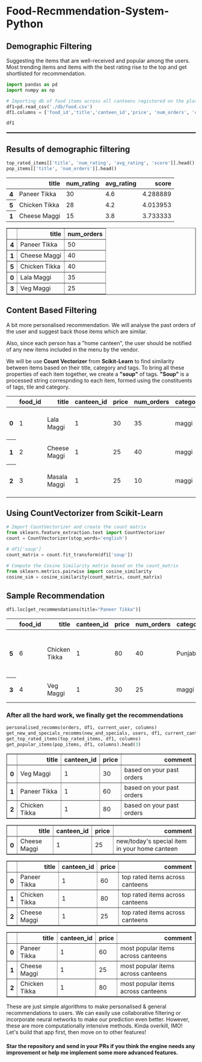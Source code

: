 # Food-Recmmendation-System-Python

## Demographic Filtering

Suggesting the items that are well-received and popular among the users. Most trending items and items with the best rating rise to the top and get shortlisted for recommendation.


```python
import pandas as pd 
import numpy as np

# Importing db of food items across all canteens registered on the platform
df1=pd.read_csv('./db/food.csv')
df1.columns = ['food_id','title','canteen_id','price', 'num_orders', 'category', 'avg_rating', 'num_rating', 'tags']

df1
```




<div>

<table border="1" class="dataframe" style="height:3px;">
  <thead>
    <tr style="text-align: right;">
      <th></th>
      <th>food_id</th>
      <th>title</th>
      <th>canteen_id</th>
      <th>price</th>
      <th>num_orders</th>
      <th>category</th>
      <th>avg_rating</th>
      <th>num_rating</th>
      <th>tags</th>
    </tr>
  </thead>
  <tbody>
    <tr>
      <th>0</th>
      <td>1</td>
      <td>Lala Maggi</td>
      <td>1</td>
      <td>30</td>
      <td>35</td>
      <td>maggi</td>
      <td>3.9</td>
      <td>10</td>
      <td>veg, spicy</td>
    </tr>
    <tr>
      <th>1</th>
      <td>2</td>
      <td>Cheese Maggi</td>
      <td>1</td>
      <td>25</td>
      <td>40</td>
      <td>maggi</td>
      <td>3.8</td>
      <td>15</td>
      <td>veg</td>
    </tr>
    <tr>
      <th>2</th>
      <td>3</td>
      <td>Masala Maggi</td>
      <td>1</td>
      <td>25</td>
      <td>10</td>
      <td>maggi</td>
      <td>3.0</td>
      <td>10</td>
      <td>veg, spicy</td>
    </tr>
    <tr>
      <th>3</th>
      <td>4</td>
      <td>Veg Maggi</td>
      <td>1</td>
      <td>30</td>
      <td>25</td>
      <td>maggi</td>
      <td>2.5</td>
      <td>5</td>
      <td>veg, healthy</td>
    </tr>
    <tr>
      <th>4</th>
      <td>5</td>
      <td>Paneer Tikka</td>
      <td>1</td>
      <td>60</td>
      <td>50</td>
      <td>Punjabi</td>
      <td>4.6</td>
      <td>30</td>
      <td>veg, healthy</td>
    </tr>
    <tr>
      <th>5</th>
      <td>6</td>
      <td>Chicken Tikka</td>
      <td>1</td>
      <td>80</td>
      <td>40</td>
      <td>Punjabi</td>
      <td>4.2</td>
      <td>28</td>
      <td>nonveg, healthy, spicy</td>
    </tr>
  </tbody>
</table>
</div>


##  Results of demographic filtering
```python
top_rated_items[['title', 'num_rating', 'avg_rating', 'score']].head()
pop_items[['title', 'num_orders']].head()
```




<div>
<table class="dataframe">
  <thead>
    <tr style="text-align: right;">
      <th></th>
      <th>title</th>
      <th>num_rating</th>
      <th>avg_rating</th>
      <th>score</th>
    </tr>
  </thead>
  <tbody>
    <tr>
      <th>4</th>
      <td>Paneer Tikka</td>
      <td>30</td>
      <td>4.6</td>
      <td>4.288889</td>
    </tr>
    <tr>
      <th>5</th>
      <td>Chicken Tikka</td>
      <td>28</td>
      <td>4.2</td>
      <td>4.013953</td>
    </tr>
    <tr>
      <th>1</th>
      <td>Cheese Maggi</td>
      <td>15</td>
      <td>3.8</td>
      <td>3.733333</td>
    </tr>
  </tbody>
</table>
</div>






<div>
<table border="1" class="dataframe">
  <thead>
    <tr style="text-align: right;">
      <th></th>
      <th>title</th>
      <th>num_orders</th>
    </tr>
  </thead>
  <tbody>
    <tr>
      <th>4</th>
      <td>Paneer Tikka</td>
      <td>50</td>
    </tr>
    <tr>
      <th>1</th>
      <td>Cheese Maggi</td>
      <td>40</td>
    </tr>
    <tr>
      <th>5</th>
      <td>Chicken Tikka</td>
      <td>40</td>
    </tr>
    <tr>
      <th>0</th>
      <td>Lala Maggi</td>
      <td>35</td>
    </tr>
    <tr>
      <th>3</th>
      <td>Veg Maggi</td>
      <td>25</td>
    </tr>
  </tbody>
</table>
</div>



## Content Based Filtering

A bit more personalised recommendation. We will analyse the past orders of the user and suggest back those items which are similar.

Also, since each person has a "home canteen", the user should be notified of any new items included in the menu by the vendor.

We will be use <b>Count Vectorizer</b> from <b>Scikit-Learn</b> to find similarity between items based on their title, category and tags. To bring all these properties of each item together, we create a <b>"soup"</b> of tags. <b>"Soup"</b> is a processed string correspnding to each item, formed using the constituents of tags, tile and category.

<div>
<table class="dataframe">
  <thead>
    <tr style="text-align: right;">
      <th></th>
      <th>food_id</th>
      <th>title</th>
      <th>canteen_id</th>
      <th>price</th>
      <th>num_orders</th>
      <th>category</th>
      <th>avg_rating</th>
      <th>num_rating</th>
      <th>tags</th>
      <th>soup</th>
    </tr>
  </thead>
  <tbody>
    <tr>
      <th>0</th>
      <td>1</td>
      <td>Lala Maggi</td>
      <td>1</td>
      <td>30</td>
      <td>35</td>
      <td>maggi</td>
      <td>3.9</td>
      <td>10</td>
      <td>veg, spicy</td>
      <td>veg spicy lala maggi</td>
    </tr>
    <tr>
      <th>1</th>
      <td>2</td>
      <td>Cheese Maggi</td>
      <td>1</td>
      <td>25</td>
      <td>40</td>
      <td>maggi</td>
      <td>3.8</td>
      <td>15</td>
      <td>veg</td>
      <td>veg cheese maggi</td>
    </tr>
    <tr>
      <th>2</th>
      <td>3</td>
      <td>Masala Maggi</td>
      <td>1</td>
      <td>25</td>
      <td>10</td>
      <td>maggi</td>
      <td>3.0</td>
      <td>10</td>
      <td>veg, spicy</td>
      <td>veg spicy masala maggi</td>
    </tr>
  </tbody>
</table>
</div>


## Using CountVectorizer from Scikit-Learn

```python
# Import CountVectorizer and create the count matrix
from sklearn.feature_extraction.text import CountVectorizer
count = CountVectorizer(stop_words='english')

# df1['soup']
count_matrix = count.fit_transform(df1['soup'])

# Compute the Cosine Similarity matrix based on the count_matrix
from sklearn.metrics.pairwise import cosine_similarity
cosine_sim = cosine_similarity(count_matrix, count_matrix)
```


## Sample Recommendation 

```python
df1.loc[get_recommendations(title="Paneer Tikka")]
```




<div>
<table class="dataframe">
  <thead>
    <tr style="text-align: right;">
      <th></th>
      <th>food_id</th>
      <th>title</th>
      <th>canteen_id</th>
      <th>price</th>
      <th>num_orders</th>
      <th>category</th>
      <th>avg_rating</th>
      <th>num_rating</th>
      <th>tags</th>
      <th>soup</th>
    </tr>
  </thead>
  <tbody>
    <tr>
      <th>5</th>
      <td>6</td>
      <td>Chicken Tikka</td>
      <td>1</td>
      <td>80</td>
      <td>40</td>
      <td>Punjabi</td>
      <td>4.2</td>
      <td>28</td>
      <td>nonveg, healthy, spicy</td>
      <td>nonveg healthy spicy chicken tikka punjabi</td>
    </tr>
    <tr>
      <th>3</th>
      <td>4</td>
      <td>Veg Maggi</td>
      <td>1</td>
      <td>30</td>
      <td>25</td>
      <td>maggi</td>
      <td>2.5</td>
      <td>5</td>
      <td>veg, healthy</td>
      <td>veg healthy maggi</td>
    </tr>
  </tbody>
</table>
</div>





### After all the hard work, we finally get the recommendations


```python
personalised_recomms(orders, df1, current_user, columns)
get_new_and_specials_recomms(new_and_specials, users, df1, current_canteen, columns)
get_top_rated_items(top_rated_items, df1, columns)
get_popular_items(pop_items, df1, columns).head(3)
```




<div>
<table border="1" class="dataframe">
  <thead>
    <tr style="text-align: right;">
      <th></th>
      <th>title</th>
      <th>canteen_id</th>
      <th>price</th>
      <th>comment</th>
    </tr>
  </thead>
  <tbody>
    <tr>
      <th>0</th>
      <td>Veg Maggi</td>
      <td>1</td>
      <td>30</td>
      <td>based on your past orders</td>
    </tr>
    <tr>
      <th>1</th>
      <td>Paneer Tikka</td>
      <td>1</td>
      <td>60</td>
      <td>based on your past orders</td>
    </tr>
    <tr>
      <th>2</th>
      <td>Chicken Tikka</td>
      <td>1</td>
      <td>80</td>
      <td>based on your past orders</td>
    </tr>
  </tbody>
</table>
</div>






<div>
<table border="1" class="dataframe">
  <thead>
    <tr style="text-align: right;">
      <th></th>
      <th>title</th>
      <th>canteen_id</th>
      <th>price</th>
      <th>comment</th>
    </tr>
  </thead>
  <tbody>
    <tr>
      <th>0</th>
      <td>Cheese Maggi</td>
      <td>1</td>
      <td>25</td>
      <td>new/today's special item  in your home canteen</td>
    </tr>
  </tbody>
</table>
</div>






<div>

<table border="1" class="dataframe">
  <thead>
    <tr style="text-align: right;">
      <th></th>
      <th>title</th>
      <th>canteen_id</th>
      <th>price</th>
      <th>comment</th>
    </tr>
  </thead>
  <tbody>
    <tr>
      <th>0</th>
      <td>Paneer Tikka</td>
      <td>1</td>
      <td>60</td>
      <td>top rated items across canteens</td>
    </tr>
    <tr>
      <th>1</th>
      <td>Chicken Tikka</td>
      <td>1</td>
      <td>80</td>
      <td>top rated items across canteens</td>
    </tr>
    <tr>
      <th>2</th>
      <td>Cheese Maggi</td>
      <td>1</td>
      <td>25</td>
      <td>top rated items across canteens</td>
    </tr>
  </tbody>
</table>
</div>






<div>

<table border="1" class="dataframe">
  <thead>
    <tr style="text-align: right;">
      <th></th>
      <th>title</th>
      <th>canteen_id</th>
      <th>price</th>
      <th>comment</th>
    </tr>
  </thead>
  <tbody>
    <tr>
      <th>0</th>
      <td>Paneer Tikka</td>
      <td>1</td>
      <td>60</td>
      <td>most popular items across canteens</td>
    </tr>
    <tr>
      <th>1</th>
      <td>Cheese Maggi</td>
      <td>1</td>
      <td>25</td>
      <td>most popular items across canteens</td>
    </tr>
    <tr>
      <th>2</th>
      <td>Chicken Tikka</td>
      <td>1</td>
      <td>80</td>
      <td>most popular items across canteens</td>
    </tr>
  </tbody>
</table>
</div>



These are just simple algorithms to make personalised & general recommendations to users. We can easily use collaborative filtering or incorporate neural networks to make our prediction even better. However, these are more computationally intensive methods. Kinda overkill, IMO! Let's build that app first, then move on to other features!

#### Star the repository and send in your PRs if you think the engine needs any improvement or help me implement some more advanced features.
